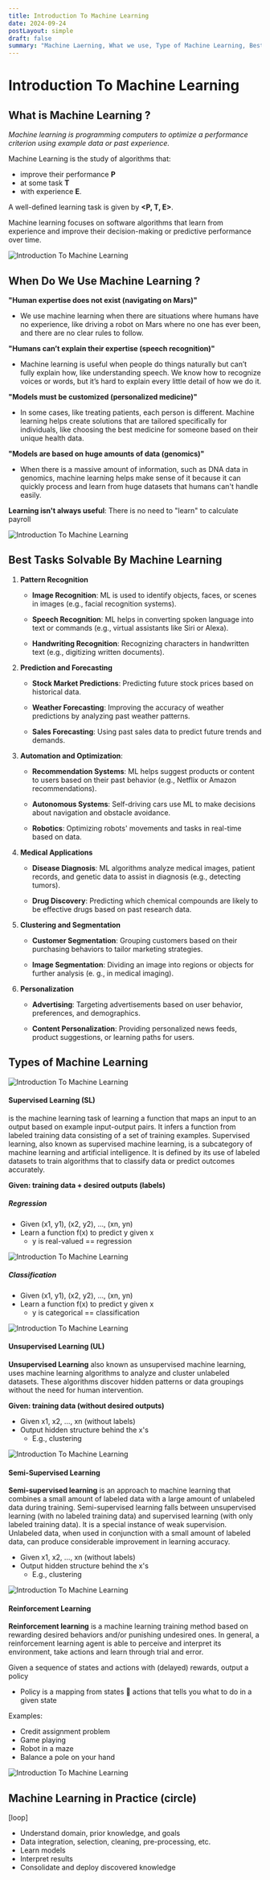 ```yaml
---
title: Introduction To Machine Learning
date: 2024-09-24
postLayout: simple
draft: false
summary: "Machine Laerning, What we use, Type of Machine Learning, Best Task Solvable By Machine Learning, Machine Learning in Practice"
---
```


# Introduction To Machine Learning

## What is Machine Learning ?

_Machine learning is programming computers to optimize a performance criterion using example data or past experience._

Machine Learning is the study of algorithms that:

- improve their performance **P**
- at some task **T**
- with experience **E**.

A well-defined learning task is given by **<P, T, E>**.

Machine learning focuses on software algorithms that learn from experience and improve their decision-making or predictive performance over time.

![Introduction To Machine Learning](./screenshots/IntroductionML/1.png)

## When Do We Use Machine Learning ?

**"Human expertise does not exist (navigating on Mars)"**

- We use machine learning when there are situations where humans have no experience, like driving a robot on Mars where no one has ever been, and there are no clear rules to follow.

**"Humans can’t explain their expertise (speech recognition)"**

- Machine learning is useful when people do things naturally but can’t fully explain how, like understanding speech. We know how to recognize voices or words, but it’s hard to explain every little detail of how we do it.

**"Models must be customized (personalized medicine)"**

- In some cases, like treating patients, each person is different. Machine learning helps create solutions that are tailored specifically for individuals, like choosing the best medicine for someone based on their unique health data.

**"Models are based on huge amounts of data (genomics)"**

- When there is a massive amount of information, such as DNA data in genomics, machine learning helps make sense of it because it can quickly process and learn from huge datasets that humans can't handle easily.

<!-- new line -->

**Learning isn't always useful**: There is no need to "learn" to calculate payroll

![Introduction To Machine Learning](./screenshots/IntroductionML/2.png)

## Best Tasks Solvable By Machine Learning

1. **Pattern Recognition**

   - **Image Recognition**: ML is used to identify objects, faces, or scenes in images (e.g., facial recognition systems).

   - **Speech Recognition**: ML helps in converting spoken language into text or commands (e.g., virtual assistants like Siri or Alexa).

   - **Handwriting Recognition**: Recognizing characters in handwritten text (e.g., digitizing written documents).

2. **Prediction and Forecasting**

   - **Stock Market Predictions**: Predicting future stock prices based on historical data.
   - **Weather Forecasting**: Improving the accuracy of weather predictions by analyzing past weather patterns.

   - **Sales Forecasting**: Using past sales data to predict future trends and demands.

3. **Automation and Optimization**:

   - **Recommendation Systems**: ML helps suggest products or content to users based on their past behavior (e.g., Netflix or Amazon recommendations).
   - **Autonomous Systems**: Self-driving cars use ML to make decisions about navigation and obstacle avoidance.

   - **Robotics**: Optimizing robots' movements and tasks in real-time based on data.

4. **Medical Applications**

   - **Disease Diagnosis**: ML algorithms analyze medical images, patient records, and genetic data to assist in diagnosis (e.g., detecting tumors).

   - **Drug Discovery**: Predicting which chemical compounds are likely to be effective drugs based on past research data.

5. **Clustering and Segmentation**

   - **Customer Segmentation**: Grouping customers based on their purchasing behaviors to tailor marketing strategies.

   - **Image Segmentation**: Dividing an image into regions or objects for further analysis (e.
     g., in medical imaging).

6. **Personalization**

   - **Advertising**: Targeting advertisements based on user behavior, preferences, and demographics.

   - **Content Personalization**: Providing personalized news feeds, product suggestions, or learning paths for users.

## Types of Machine Learning

![Introduction To Machine Learning](./screenshots/IntroductionML/3.png)

#### Supervised Learning (SL)

is the machine learning task of learning a function that maps an input to an output based on example input-output pairs. It infers a function from labeled training data consisting of a set of training examples. Supervised learning, also known as supervised machine learning, is a subcategory of machine learning and artificial intelligence. It is defined by its use of labeled datasets to train algorithms that to classify data or predict outcomes accurately.

**Given: training data + desired outputs (labels)**

##### Regression

- Given (x1, y1), (x2, y2), ..., (xn, yn)
- Learn a function f(x) to predict y given x
  - y is real-valued == regression

![Introduction To Machine Learning](./screenshots/IntroductionML/4.png)

##### Classification

- Given (x1, y1), (x2, y2), ..., (xn, yn)
- Learn a function f(x) to predict y given x
  - y is categorical == classification

![Introduction To Machine Learning](./screenshots/IntroductionML/5.png)

#### Unsupervised Learning (UL)

**Unsupervised Learning** also known as unsupervised machine learning, uses machine learning algorithms to analyze and cluster unlabeled datasets. These algorithms discover hidden patterns or data groupings without the need for human intervention.

**Given: training data (without desired outputs)**

- Given x1, x2, ..., xn (without labels)
- Output hidden structure behind the x's
  - E.g., clustering

![Introduction To Machine Learning](./screenshots/IntroductionML/6.png)

#### Semi-Supervised Learning

**Semi-supervised learning** is an approach to machine learning that combines a small amount of labeled data with a large amount of unlabeled data during training. Semi-supervised learning falls between unsupervised learning (with no labeled training data) and supervised learning (with only labeled training data). It is a special instance of weak supervision. Unlabeled data, when used in conjunction with a small amount of labeled data, can produce considerable improvement in learning accuracy.

- Given x1, x2, ..., xn (without labels)
- Output hidden structure behind the x's
  - E.g., clustering

![Introduction To Machine Learning](./screenshots/IntroductionML/6.png)

#### Reinforcement Learning

**Reinforcement learning** is a machine learning training method based on rewarding desired behaviors and/or punishing undesired ones. In general, a reinforcement learning agent is able to perceive and interpret its environment, take actions and learn through trial and error.

Given a sequence of states and actions with (delayed) rewards, output a policy

- Policy is a mapping from states  actions that tells you what to do in a given state

Examples:

- Credit assignment problem
- Game playing
- Robot in a maze
- Balance a pole on your hand

![Introduction To Machine Learning](./screenshots/IntroductionML/7.png)

## Machine Learning in Practice (circle)

[loop]

- Understand domain, prior knowledge, and goals
- Data integration, selection, cleaning, pre-processing, etc.
- Learn models
- Interpret results
- Consolidate and deploy discovered knowledge
